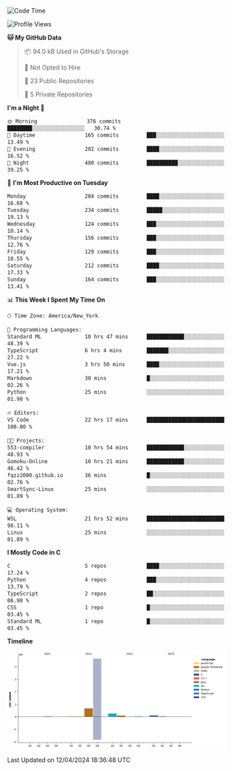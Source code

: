 <!--START_SECTION:waka-->
![Code Time](http://img.shields.io/badge/Code%20Time-190%20hrs%2055%20mins-blue)

![Profile Views](http://img.shields.io/badge/Profile%20Views-2-blue)

**🐱 My GitHub Data** 

> 📦 94.0 kB Used in GitHub's Storage 
 > 
> 🚫 Not Opted to Hire
 > 
> 📜 23 Public Repositories 
 > 
> 🔑 5 Private Repositories 
 > 
**I'm a Night 🦉** 

```text
🌞 Morning                376 commits         ████████░░░░░░░░░░░░░░░░░   30.74 % 
🌆 Daytime                165 commits         ███░░░░░░░░░░░░░░░░░░░░░░   13.49 % 
🌃 Evening                202 commits         ████░░░░░░░░░░░░░░░░░░░░░   16.52 % 
🌙 Night                  480 commits         ██████████░░░░░░░░░░░░░░░   39.25 % 
```
📅 **I'm Most Productive on Tuesday** 

```text
Monday                   204 commits         ████░░░░░░░░░░░░░░░░░░░░░   16.68 % 
Tuesday                  234 commits         █████░░░░░░░░░░░░░░░░░░░░   19.13 % 
Wednesday                124 commits         ███░░░░░░░░░░░░░░░░░░░░░░   10.14 % 
Thursday                 156 commits         ███░░░░░░░░░░░░░░░░░░░░░░   12.76 % 
Friday                   129 commits         ███░░░░░░░░░░░░░░░░░░░░░░   10.55 % 
Saturday                 212 commits         ████░░░░░░░░░░░░░░░░░░░░░   17.33 % 
Sunday                   164 commits         ███░░░░░░░░░░░░░░░░░░░░░░   13.41 % 
```


📊 **This Week I Spent My Time On** 

```text
🕑︎ Time Zone: America/New_York

💬 Programming Languages: 
Standard ML              10 hrs 47 mins      ████████████░░░░░░░░░░░░░   48.39 % 
TypeScript               6 hrs 4 mins        ███████░░░░░░░░░░░░░░░░░░   27.22 % 
Vue.js                   3 hrs 50 mins       ████░░░░░░░░░░░░░░░░░░░░░   17.21 % 
Markdown                 30 mins             █░░░░░░░░░░░░░░░░░░░░░░░░   02.26 % 
Python                   25 mins             ░░░░░░░░░░░░░░░░░░░░░░░░░   01.90 % 

🔥 Editors: 
VS Code                  22 hrs 17 mins      █████████████████████████   100.00 % 

🐱‍💻 Projects: 
553-compiler             10 hrs 54 mins      ████████████░░░░░░░░░░░░░   48.93 % 
Gomoku-Online            10 hrs 21 mins      ████████████░░░░░░░░░░░░░   46.42 % 
fqzz2000.github.io       36 mins             █░░░░░░░░░░░░░░░░░░░░░░░░   02.76 % 
SmartSync-Linux          25 mins             ░░░░░░░░░░░░░░░░░░░░░░░░░   01.89 % 

💻 Operating System: 
WSL                      21 hrs 52 mins      █████████████████████████   98.11 % 
Linux                    25 mins             ░░░░░░░░░░░░░░░░░░░░░░░░░   01.89 % 
```

**I Mostly Code in C** 

```text
C                        5 repos             ████░░░░░░░░░░░░░░░░░░░░░   17.24 % 
Python                   4 repos             ███░░░░░░░░░░░░░░░░░░░░░░   13.79 % 
TypeScript               2 repos             ██░░░░░░░░░░░░░░░░░░░░░░░   06.90 % 
CSS                      1 repo              █░░░░░░░░░░░░░░░░░░░░░░░░   03.45 % 
Standard ML              1 repo              █░░░░░░░░░░░░░░░░░░░░░░░░   03.45 % 
```



**Timeline**

![Lines of Code chart](https://raw.githubusercontent.com/fqzz2000/fqzz2000/main/assets/bar_graph.png)


 Last Updated on 12/04/2024 18:36:48 UTC
<!--END_SECTION:waka-->

